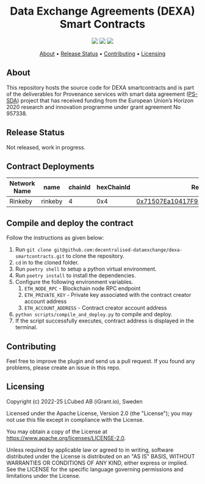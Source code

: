 <h1 align="center">
    Data Exchange Agreements (DEXA) Smart Contracts
</h1>

<p align="center">
    <a href="/../../commits/" title="Last Commit"><img src="https://img.shields.io/github/last-commit/decentralised-dataexchange/dexa-smartcontracts?style=flat"></a>
    <a href="/../../issues" title="Open Issues"><img src="https://img.shields.io/github/issues/decentralised-dataexchange/dexa-smartcontracts?style=flat"></a>
    <a href="./LICENSE" title="License"><img src="https://img.shields.io/badge/License-Apache%202.0-green.svg?style=flat"></a>
</p>

<p align="center">
  <a href="#about">About</a> •
  <a href="#release-status">Release Status</a> •
  <a href="#contributing">Contributing</a> •
  <a href="#licensing">Licensing</a>
</p>

## About

This repository hosts the source code for DEXA smartcontracts and is part of the deliverables for Provenance services with smart data agreement ([PS-SDA](https://ontochain.ngi.eu/content/ps-sda)) project that has received funding from the European Union’s Horizon 2020 research and innovation programme under grant agreement No 957338. 

## Release Status

Not released, work in progress.

## Contract Deployments


| Network Name | name    | chainId | hexChainId | Registry Address                                                                                                              |
| ------------ | ------- | ------- | ---------- | ----------------------------------------------------------------------------------------------------------------------------- |
| Rinkeby      | rinkeby | 4       | 0x4        | [0x71507Ea10417F95F36ABAdFA13C141D597afcb84](https://rinkeby.etherscan.io/address/0x71507Ea10417F95F36ABAdFA13C141D597afcb84) |

## Compile and deploy the contract

Follow the instructions as given below:

1. Run `git clone git@github.com:decentralised-dataexchange/dexa-smartcontracts.git` to clone the repository.
2. `cd` in to the cloned folder.
3. Run `poetry shell` to setup a python virtual environment.
4. Run `poetry install` to install the dependencies.
5. Configure the following environment variables.
   1. `ETH_NODE_RPC` - Blockchain node RPC endpoint
   2. `ETH_PRIVATE_KEY` - Private key associated with the contract creator account address
   3. `ETH_ACCOUNT_ADDRESS` - Contract creator account address
6. `python scripts/compile_and_deploy.py` to compile and deploy.
7. If the script successfully executes, contract address is displayed in the terminal.


## Contributing

Feel free to improve the plugin and send us a pull request. If you found any problems, please create an issue in this repo.

## Licensing
Copyright (c) 2022-25 LCubed AB (iGrant.io), Sweden

Licensed under the Apache License, Version 2.0 (the "License"); you may not use this file except in compliance with the License.

You may obtain a copy of the License at https://www.apache.org/licenses/LICENSE-2.0.

Unless required by applicable law or agreed to in writing, software distributed under the License is distributed on an "AS IS" BASIS, WITHOUT WARRANTIES OR CONDITIONS OF ANY KIND, either express or implied. See the LICENSE for the specific language governing permissions and limitations under the License.
